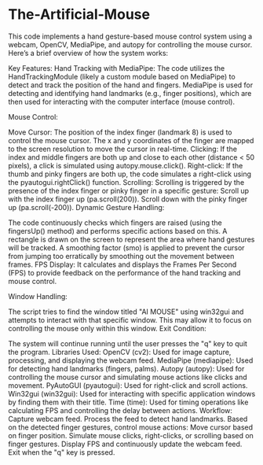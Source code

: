 # The-Artificial-Mouse

This code implements a hand gesture-based mouse control system using a webcam, OpenCV, MediaPipe, and autopy for controlling the mouse cursor. Here’s a brief overview of how the system works:

Key Features:
Hand Tracking with MediaPipe:
The code utilizes the HandTrackingModule (likely a custom module based on MediaPipe) to detect and track the position of the hand and fingers. MediaPipe is used for detecting and identifying hand landmarks (e.g., finger positions), which are then used for interacting with the computer interface (mouse control).

Mouse Control:

Move Cursor: The position of the index finger (landmark 8) is used to control the mouse cursor. The x and y coordinates of the finger are mapped to the screen resolution to move the cursor in real-time.
Clicking: If the index and middle fingers are both up and close to each other (distance < 50 pixels), a click is simulated using autopy.mouse.click().
Right-click: If the thumb and pinky fingers are both up, the code simulates a right-click using the pyautogui.rightClick() function.
Scrolling: Scrolling is triggered by the presence of the index finger or pinky finger in a specific gesture:
Scroll up with the index finger up (pa.scroll(200)).
Scroll down with the pinky finger up (pa.scroll(-200)).
Dynamic Gesture Handling:

The code continuously checks which fingers are raised (using the fingersUp() method) and performs specific actions based on this.
A rectangle is drawn on the screen to represent the area where hand gestures will be tracked.
A smoothing factor (smo) is applied to prevent the cursor from jumping too erratically by smoothing out the movement between frames.
FPS Display:
It calculates and displays the Frames Per Second (FPS) to provide feedback on the performance of the hand tracking and mouse control.

Window Handling:

The script tries to find the window titled "AI MOUSE" using win32gui and attempts to interact with that specific window. This may allow it to focus on controlling the mouse only within this window.
Exit Condition:

The system will continue running until the user presses the "q" key to quit the program.
Libraries Used:
OpenCV (cv2): Used for image capture, processing, and displaying the webcam feed.
MediaPipe (mediapipe): Used for detecting hand landmarks (fingers, palms).
Autopy (autopy): Used for controlling the mouse cursor and simulating mouse actions like clicks and movement.
PyAutoGUI (pyautogui): Used for right-click and scroll actions.
Win32gui (win32gui): Used for interacting with specific application windows by finding them with their title.
Time (time): Used for timing operations like calculating FPS and controlling the delay between actions.
Workflow:
Capture webcam feed.
Process the feed to detect hand landmarks.
Based on the detected finger gestures, control mouse actions:
Move cursor based on finger position.
Simulate mouse clicks, right-clicks, or scrolling based on finger gestures.
Display FPS and continuously update the webcam feed.
Exit when the "q" key is pressed.
